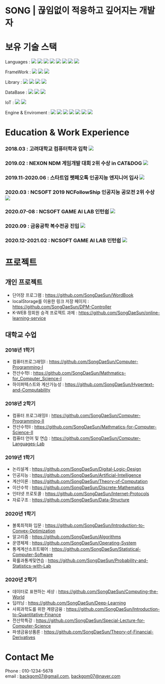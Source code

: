 # SONG | 끊임없이 적응하고 깊어지는 개발자
# 보유 기술 스택
Languages : 
<img src="https://img.shields.io/badge/C-A8B9CC?style=flat-square&logo=C&logoColor=white"/></a>
<img src="https://img.shields.io/badge/C%2B%2B-00599C?style=flat-square&logo=C%2B%2B&logoColor=white"/></a>
<img src="https://img.shields.io/badge/C%23-239120?style=flat-square&logo=C+Sharp&logoColor=white"/></a>
<img src="https://img.shields.io/badge/JAVA-007396?style=flat-square&logo=Java&logoColor=white"/></a>
<img src="https://img.shields.io/badge/Python-3766AB?style=flat-square&logo=Python&logoColor=white"/></a> 
<img src="https://img.shields.io/badge/HTML-E34F26?style=flat-square&logo=Html5&logoColor=white"/></a>
<img src="https://img.shields.io/badge/CSS-1572B6?style=flat-square&logo=CSS3&logoColor=white"/></a>
<img src="https://img.shields.io/badge/JavaScript-F7DF1E?style=flat-square&logo=JavaScript&logoColor=white"/></a>


FrameWork : 
<img src="https://img.shields.io/badge/React-61DAFB?style=flat-square&logo=React&logoColor=white"/></a>
<img src="https://img.shields.io/badge/Vue-4FC08D?style=flat-square&logo=Vue.js&logoColor=white"/></a>
<img src="https://img.shields.io/badge/Xamarin-3498DB?style=flat-square&logo=Xamarin&logoColor=white"/></a>

Library : 
<img src="https://img.shields.io/badge/Vuetify-1867C0?style=flat-square&logo=Vuetify&logoColor=white"/></a>
<img src="https://img.shields.io/badge/Electron-47848F?style=flat-square&logo=Electron&logoColor=white"/></a>
<img src="https://img.shields.io/badge/PyTorch-EE4C2C?style=flat-square&logo=PyTorch&logoColor=white"/></a>
<img src="https://img.shields.io/badge/TensorFlow-FF6F00?style=flat-square&logo=TensorFlow&logoColor=white"/></a>

DataBase : 
<img src="https://img.shields.io/badge/SQLite-003B57?style=flat-square&logo=SQLite&logoColor=white"/></a>
<img src="https://img.shields.io/badge/MySQL-4479A1?style=flat-square&logo=MySQL&logoColor=white"/></a>
<img src="https://img.shields.io/badge/MongoDB-47A248?style=flat-square&logo=MongoDB&logoColor=white"/></a>

IoT : 
<img src="https://img.shields.io/badge/Home Assistant-41BDF5?style=flat-square&logo=Home+Assistant&logoColor=white"/></a>
<img src="https://img.shields.io/badge/Home Assistant-41BDF5?style=flat-square&logo=Home+Assistant+Community+Store&logoColor=white"/></a>


Engine & Enviroment : 
<img src="https://img.shields.io/badge/Unity-000000?style=flat-square&logo=Unity&logoColor=white"/></a>
<img src="https://img.shields.io/badge/AWS RDS-FF9900?style=flat-square&logo=Amazon+AWS&logoColor=white"/></a>
<img src="https://img.shields.io/badge/AWS Lambda-FF9900?style=flat-square&logo=Amazon+AWS&logoColor=white"/></a>
<img src="https://img.shields.io/badge/AWS Amplify-FF9900?style=flat-square&logo=AWS+Amplify&logoColor=white"/></a>
<img src="https://img.shields.io/badge/Amazon DynamoDB-4053D6?style=flat-square&logo=Amazon+DynamoDB&logoColor=white"/></a>
<img src="https://img.shields.io/badge/Node.js-339933?style=flat-square&logo=Node.js&logoColor=white"/></a>
<img src="https://img.shields.io/badge/Nodemon-76D04B?style=flat-square&logo=Nodemon&logoColor=white"/></a>


# Education & Work Experience
<h3> 
  2018.03 : 고려대학교 컴퓨터학과 입학  
  <img src="https://img.shields.io/badge/Education-339933?style=flat-square&logo=&logoColor=white"/> 
</h3>

<h3> 
  2019.02 : NEXON NDM 게임개발 대회 2위 수상 in CAT&DOG  
  <img src="https://img.shields.io/badge/Winning-993333?style=flat-square&logo=&logoColor=white"/> 
</h3>

<h3> 
  2019.11-2020.06 : 스타트업 펫페오톡 인공지능 엔지니어 입사 
  <img src="https://img.shields.io/badge/Work Experience-111199?style=flat-square&logo=&logoColor=white"/> 
</h3>

<h3> 
  2020.03 : NCSOFT 2019 NCFollowShip 인공지능 공모전 2위 수상 
  <img src="https://img.shields.io/badge/Winning-993333?style=flat-square&logo=&logoColor=white"/>
</h3>

<h3> 
  2020.07-08 : NCSOFT GAME AI LAB 인턴쉽 
  <img src="https://img.shields.io/badge/Work Experience-111199?style=flat-square&logo=&logoColor=white"/> 
</h3> 

<h3> 
  2020.09 : 금융공학 복수전공 진입 
  <img src="https://img.shields.io/badge/Education-339933?style=flat-square&logo=&logoColor=white"/>
</h3>

<h3> 
  2020.12-2021.02 : NCSOFT GAME AI LAB 인턴쉽 
  <img src="https://img.shields.io/badge/Work Experience-111199?style=flat-square&logo=&logoColor=white"/> 
</h3> 

# 프로젝트
## 개인 프로젝트
- 단어장 프로그램 : https://github.com/SongDaeSun/WordBook
- localStorage를 이용한 링크 저장 페이지 : https://github.com/SongDaeSun/DPM-Controller
- K-WEB 정회원 승격 프로젝트 과제 : https://github.com/SongDaeSun/online-learning-service

## 대학교 수업
### 2018년 1학기
- 컴퓨터프로그래밍I : https://github.com/SongDaeSun/Computer-Programming-I
- 전산수학I : https://github.com/SongDaeSun/Mathmatics-for_Computer_Science-I
- 하이퍼텍스트와 계산가능성 : https://github.com/SongDaeSun/Hypertext-and-Computability

### 2018년 2학기
- 컴퓨터 프로그래밍II : https://github.com/SongDaeSun/Computer-Programming-II
- 전산수학II : https://github.com/SongDaeSun/Mathmatics-for-Computer-Science-II
- 컴퓨터 언어 및 연습 : https://github.com/SongDaeSun/Computer-Languages-Lab

### 2019년 1학기
- 논리설계 : https://github.com/SongDaeSun/Digital-Logic-Design
- 인공지능 : https://github.com/SongDaeSun/Artificial-Intelligence
- 계산이론 : https://github.com/SongDaeSun/Theory-of-Computation
- 이산수학 : https://github.com/SongDaeSun/Discrete-Mathematics
- 인터넷 프로토콜 : https://github.com/SongDaeSun/Internet-Protocols
- 자료구조 : https://github.com/SongDaeSun/Data-Structure

### 2020년 1학기
- 볼록최적화 입문 : https://github.com/SongDaeSun/Introduction-to-Convex-Optimization
- 알고리즘 : https://github.com/SongDaeSun/Algorithms
- 운영체제 : https://github.com/SongDaeSun/Operating-System
- 통계계산소프트웨어 : https://github.com/SongDaeSun/Statistical-Computer-Software
- 확룰과통계및연습 : https://github.com/SongDaeSun/Probability-and-Statistics-with-Lab

### 2020년 2학기
- 데이터로 표현하는 세상 : https://github.com/SongDaeSun/Computing-the-World
- 딥러닝 : https://github.com/SongDaeSun/Deep-Learning
- 사회과학도를 위한 계량금융 : https://github.com/SongDaeSun/Introduction-to-Quantitative-Finance
- 전산학특강 : https://github.com/SongDaeSun/Special-Lecture-for-Computer-Science
- 파생금융상품론 : https://github.com/SongDaeSun/Theory-of-Financial-Derivatives

# Contact Me
Phone : 010-1234-5678  
email : backgom07@gmail.com, backgom07@naver.com  
